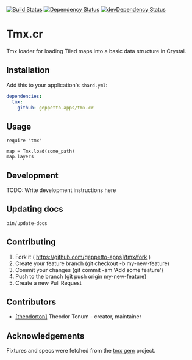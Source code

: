 [![Build Status](http://drone-9925e255.ci.e0c68077.svc.dockerapp.io:8000/api/badges/geppetto-apps/tmx.cr/status.svg)](http://drone-9925e255.ci.e0c68077.svc.dockerapp.io:8000/geppetto-apps/tmx.cr)
[![Dependency Status](https://shards.rocks/badge/github/geppetto-apps/tmx.cr/status.svg)](https://shards.rocks/github/geppetto-apps/tmx.cr)
[![devDependency Status](https://shards.rocks/badge/github/geppetto-apps/tmx.cr/dev_status.svg)](https://shards.rocks/github/geppetto-apps/tmx.cr)

# Tmx.cr

Tmx loader for loading Tiled maps into a basic data structure in Crystal.

## Installation


Add this to your application's `shard.yml`:

```yaml
dependencies:
  tmx:
    github: geppetto-apps/tmx.cr
```


## Usage


```crystal
require "tmx"

map = Tmx.load(some_path)
map.layers
```

## Development

TODO: Write development instructions here

## Updating docs

`bin/update-docs`

## Contributing

1. Fork it ( https://github.com/geppetto-apps]/tmx/fork )
2. Create your feature branch (git checkout -b my-new-feature)
3. Commit your changes (git commit -am 'Add some feature')
4. Push to the branch (git push origin my-new-feature)
5. Create a new Pull Request

## Contributors

- [[theodorton]](https://github.com/theodorton) Theodor Tonum - creator, maintainer

## Acknowledgements

Fixtures and specs were fetched from the [tmx gem](https://github.com/shawn42/tmx) project.
